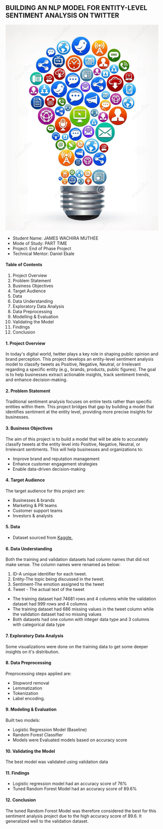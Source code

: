 ## BUILDING AN NLP MODEL FOR ENTITY-LEVEL SENTIMENT ANALYSIS ON TWITTER

![image](https://github.com/James-tech4/JAMES-DSPT08-PHASE-4-PROJECT/blob/main/images/Readme.jpeg)

* Student Name: JAMES WACHIRA MUTHEE
* Mode of Study: PART TIME
* Project: End of Phase Project
* Technical Mentor: Daniel Ekale

#### Table of Contents
1. Project Overview
2. Problem Statement
3. Business Objectives
4. Target Audience
5. Data
6. Data Understanding
7. Exploratory Data Analysis
8. Data Preprocessing
9. Modelling & Evaluation
10. Validating the Model
11. Findings
12. Conclusion


#### 1. Project Overview
In today's digital world, twitter plays a key role in shaping public opinion and brand perception. This project develops an entity-level sentiment analysis model to classify tweets as Positive, Negative, Neutral, or Irrelevant regarding a specific entity (e.g., brands, products, public figures). The goal is to help businesses extract actionable insights, track sentiment trends, and enhance decision-making.

#### 2. Problem Statement
Traditional sentiment analysis focuses on entire texts rather than specific entities within them. This project bridges that gap by building a model that identifies sentiment at the entity level, providing more precise insights for businesses.

#### 3. Business Objectives
The aim of this project is to build a model that will be able to accurately classify tweets at the entity level into Positive, Negative, Neutral, or Irrelevant sentiments. This will help businesses and organizations to:
* Improve brand and reputation management
* Enhance customer engagement strategies
* Enable data-driven decision-making
  
#### 4. Target Audience
The target audience for this project are:
* Businesses & brands
* Marketing & PR teams
* Customer support teams
* Investors & analysts
  
#### 5. Data
* Dataset sourced from [Kaggle.](https://www.kaggle.com/datasets/jp797498e/twitter-entity-sentiment-analysis)

#### 6. Data Understanding
Both the training and validation datasets had column names that did not make sense. The column names were renamed as below:
1. ID-A unique identifier for each tweet.
2. Entity-The topic being discussed in the tweet.
3. Sentiment-The emotion assigned to the tweet
4. Tweet - The actual text of the tweet
* The training dataset had 74681 rows and 4 columns while the validation dataset had 999 rows and 4 columns
* The training dataset had 686 missing values in the tweet column while the validation dataset had no missing values
* Both datasets had one column with integer data type and 3 columns with categorical data type

#### 7. Exploratory Data Analysis
Some visualizations were done on the training data to get some deeper insights on it's distribution.

#### 8. Data Preprocessing
Preprocessing steps applied are:
* Stopword removal
* Lemmatization
* Tokenization
* Label encoding.
  
#### 9. Modeling & Evaluation
Built two models:
* Logistic Regression Model (Baseline)
* Random Forest Classifier
* Models were Evaluated models based on accuracy score

#### 10. Validating the Model
The best model was validated using validation data 

#### 11. Findings
* Logistic regression model had an accuracy score of 76%
* Tuned Random Forest Model had an accuracy score of 89.6%

 #### 12. Conclusion
The tuned Random Forest Model was therefore considered the best for this sentiment analysis project due to the high accuracy score of 89.6. It generalized well to the validation dataset. 

